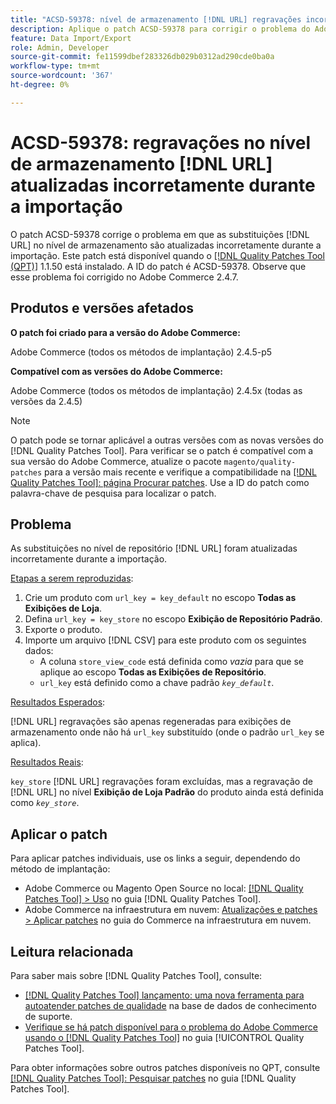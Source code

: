 ```yaml
---
title: "ACSD-59378: nível de armazenamento [!DNL URL] regravações incorretamente atualizadas durante a importação"
description: Aplique o patch ACSD-59378 para corrigir o problema do Adobe Commerce em que as regravações no nível da loja  [!DNL URL]  são atualizadas incorretamente durante a importação.
feature: Data Import/Export
role: Admin, Developer
source-git-commit: fe11599dbef283326db029b0312ad290cde0ba0a
workflow-type: tm+mt
source-wordcount: '367'
ht-degree: 0%

---
```


# ACSD-59378: regravações no nível de armazenamento [!DNL URL] atualizadas incorretamente durante a importação

O patch ACSD-59378 corrige o problema em que as substituições [!DNL URL] no nível de armazenamento são atualizadas incorretamente durante a importação. Este patch está disponível quando o [[!DNL Quality Patches Tool (QPT)]](https://experienceleague.adobe.com/en/docs/commerce-knowledge-base/kb/announcements/commerce-announcements/magento-quality-patches-released-new-tool-to-self-serve-quality-patches) 1.1.50 está instalado. A ID do patch é ACSD-59378. Observe que esse problema foi corrigido no Adobe Commerce 2.4.7.

## Produtos e versões afetados

**O patch foi criado para a versão do Adobe Commerce:**

Adobe Commerce (todos os métodos de implantação) 2.4.5-p5

**Compatível com as versões do Adobe Commerce:**

Adobe Commerce (todos os métodos de implantação) 2.4.5x (todas as versões da 2.4.5)

>[!NOTE]
>
>O patch pode se tornar aplicável a outras versões com as novas versões do [!DNL Quality Patches Tool]. Para verificar se o patch é compatível com a sua versão do Adobe Commerce, atualize o pacote `magento/quality-patches` para a versão mais recente e verifique a compatibilidade na [[!DNL Quality Patches Tool]: página Procurar patches](https://experienceleague.adobe.com/tools/commerce-quality-patches/index.html). Use a ID do patch como palavra-chave de pesquisa para localizar o patch.

## Problema

As substituições no nível de repositório [!DNL URL] foram atualizadas incorretamente durante a importação.

<u>Etapas a serem reproduzidas</u>:

1. Crie um produto com `url_key = key_default` no escopo **Todas as Exibições de Loja**.
1. Defina `url_key = key_store` no escopo **Exibição de Repositório Padrão**.
1. Exporte o produto.
1. Importe um arquivo [!DNL CSV] para este produto com os seguintes dados:
   * A coluna `store_view_code` está definida como *vazia* para que se aplique ao escopo **Todas as Exibições de Repositório**.
   * `url_key` está definido como a chave padrão *`key_default`*.

<u>Resultados Esperados</u>:

[!DNL URL] regravações são apenas regeneradas para exibições de armazenamento onde não há `url_key` substituído (onde o padrão `url_key` se aplica).

<u>Resultados Reais</u>:

`key_store` [!DNL URL] regravações foram excluídas, mas a regravação de [!DNL URL] no nível **Exibição de Loja Padrão** do produto ainda está definida como *`key_store`*.

## Aplicar o patch

Para aplicar patches individuais, use os links a seguir, dependendo do método de implantação:

* Adobe Commerce ou Magento Open Source no local: [[!DNL Quality Patches Tool] > Uso](/help/tools/quality-patches-tool/usage.md) no guia [!DNL Quality Patches Tool].
* Adobe Commerce na infraestrutura em nuvem: [Atualizações e patches > Aplicar patches](https://experienceleague.adobe.com/docs/commerce-cloud-service/user-guide/develop/upgrade/apply-patches.html) no guia do Commerce na infraestrutura em nuvem.

## Leitura relacionada

Para saber mais sobre [!DNL Quality Patches Tool], consulte:

* [[!DNL Quality Patches Tool] lançamento: uma nova ferramenta para autoatender patches de qualidade](https://experienceleague.adobe.com/en/docs/commerce-knowledge-base/kb/announcements/commerce-announcements/magento-quality-patches-released-new-tool-to-self-serve-quality-patches) na base de dados de conhecimento de suporte.
* [Verifique se há patch disponível para o problema do Adobe Commerce usando o  [!DNL Quality Patches Tool]](/help/tools/quality-patches-tool/patches-available-in-qpt/check-patch-for-magento-issue-with-magento-quality-patches.md) no guia [!UICONTROL Quality Patches Tool].


Para obter informações sobre outros patches disponíveis no QPT, consulte [[!DNL Quality Patches Tool]: Pesquisar patches](https://experienceleague.adobe.com/tools/commerce-quality-patches/index.html) no guia [!DNL Quality Patches Tool].
